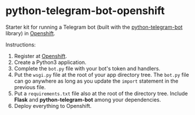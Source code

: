 # python-telegram-bot-openshift

Starter kit for running a Telegram bot (built with the [python-telegram-bot](https://github.com/lufte/python-telegram-bot-openshift.git) library) in [Openshift](https://www.openshift.com/).

Instructions:

1. Register at [Openshift](https://www.openshift.com/).
2. Create a Python3 application.
3. Complete the `bot.py` file with your bot's token and handlers.
4. Put the `wsgi.py` file at the root of your app directory tree. The `bot.py` file can go anywhere as long as you update the `import` statement in the previous file.
5. Put a `requirements.txt` file also at the root of the directory tree. Include **Flask** and **python-telegram-bot** among your dependencies.
6. Deploy everything to Openshift.
